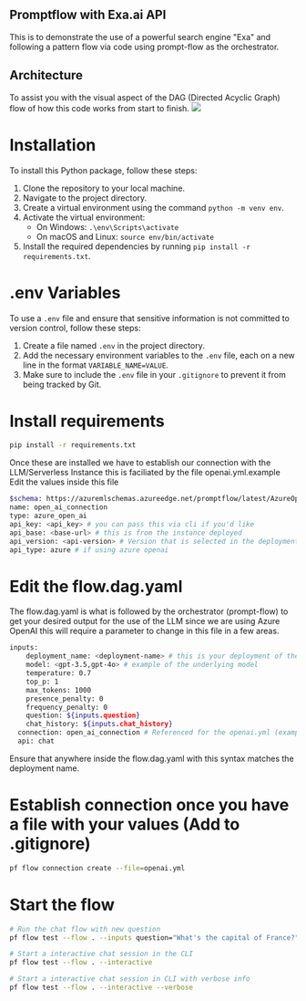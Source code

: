 ## Promptflow with Exa.ai API ##
This is to demonstrate the use of a powerful search engine "Exa" and following a pattern flow via code using prompt-flow as the orchestrator.


## Architecture ##
To assist you with the visual aspect of the DAG (Directed Acyclic Graph) flow of how this code works from start to finish.
<img src='https://github.com/sn0rlaxlife/azure-ai-foundry-udemy/blob/main/11-promptflow-exa/prompt-flow-exa.png'></img>

# Installation

To install this Python package, follow these steps:

1. Clone the repository to your local machine.
2. Navigate to the project directory.
3. Create a virtual environment using the command `python -m venv env`.
4. Activate the virtual environment:
    - On Windows: `.\env\Scripts\activate`
    - On macOS and Linux: `source env/bin/activate`
5. Install the required dependencies by running `pip install -r requirements.txt`.

# .env Variables

To use a `.env` file and ensure that sensitive information is not committed to version control, follow these steps:

1. Create a file named `.env` in the project directory.
2. Add the necessary environment variables to the `.env` file, each on a new line in the format `VARIABLE_NAME=VALUE`.
3. Make sure to include the `.env` file in your `.gitignore` to prevent it from being tracked by Git.

# Install requirements
```bash
pip install -r requirements.txt
```
Once these are installed we have to establish our connection with the LLM/Serverless Instance this is faciliated by the file openai.yml.example
Edit the values inside this file
```bash
$schema: https://azuremlschemas.azureedge.net/promptflow/latest/AzureOpenAIConnection.schema.json
name: open_ai_connection
type: azure_open_ai
api_key: <api_key> # you can pass this via cli if you'd like
api_base: <base-url> # this is from the instance deployed
api_version: <api-version> # Version that is selected in the deployment model
api_type: azure # if using azure openai
```

# Edit the flow.dag.yaml
The flow.dag.yaml is what is followed by the orchestrator (prompt-flow) to get your desired output for the use of the LLM since we are using Azure OpenAI this will require a parameter to change in this file in a few areas.
```bash
inputs:
    deployment_name: <deployment-name> # this is your deployment of the serverless api
    model: <gpt-3.5,gpt-4o> # example of the underlying model
    temperature: 0.7
    top_p: 1
    max_tokens: 1000
    presence_penalty: 0
    frequency_penalty: 0
    question: ${inputs.question}
    chat_history: ${inputs.chat_history}
  connection: open_ai_connection # Referenced for the openai.yml (example) of the named connection that maps to API
  api: chat
```
Ensure that anywhere inside the flow.dag.yaml with this syntax matches the deployment name.


# Establish connection once you have a file with your values (Add to .gitignore)
```bash
pf flow connection create --file=openai.yml
```

# Start the flow
```bash
# Run the chat flow with new question
pf flow test --flow . --inputs question="What's the capital of France?"

# Start a interactive chat session in the CLI
pf flow test --flow . --interactive

# Start a interactive chat session in CLI with verbose info
pf flow test --flow . --interactive --verbose
```

